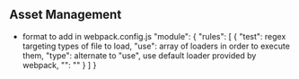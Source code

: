 ## Asset Management
* format to add in webpack.config.js
"module": {
    "rules": [
        {
            "test": regex targeting types of file to load,
            "use": array of loaders in order to execute them,
            "type": alternate to "use", use default loader provided by webpack,
            "": ""
        }
    ]
}